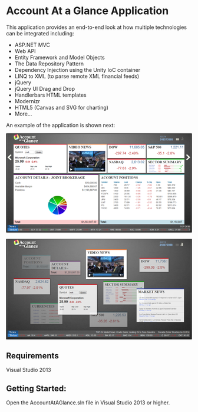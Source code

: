 ﻿Account At a Glance Application
===============

This application provides an end-to-end look at how multiple technologies can be integrated including:

* ASP.NET MVC
* Web API
* Entity Framework and Model Objects
* The Data Repository Pattern
* Dependency Injection using the Unity IoC container
* LINQ to XML (to parse remote XML financial feeds)
* jQuery
* jQuery UI Drag and Drop
* Handlerbars HTML templates
* Modernizr
* HTML5 (Canvas and SVG for charting)
* More...

An example of the application is shown next:

![Account at a Glance Application](AccountAtAGlance/Content/Images/readmeImages/GridView.png)

![Account at a Glance Application](AccountAtAGlance/Content/Images/readmeImages/QuickGlanceView.png)

## Requirements

Visual Studio 2013

## Getting Started:

Open the AccountAtAGlance.sln file in Visual Studio 2013 or higher.
